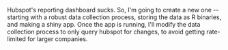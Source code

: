 Hubspot's reporting dashboard sucks. So, I'm going to create a new one -- starting with a robust data collection process, storing the data as R binaries, and making a shiny app. Once the app is running, I'll modify the data collection process to only query hubspot for changes, to avoid getting rate-limited for larger companies.
